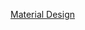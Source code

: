 [Material Design](https://www.youtube.com/watch?v=yyA2_Q22Oyo&list=PLlxmoA0rQ-Lzd9-NUrP5Wi18OMi4R-zs_)
